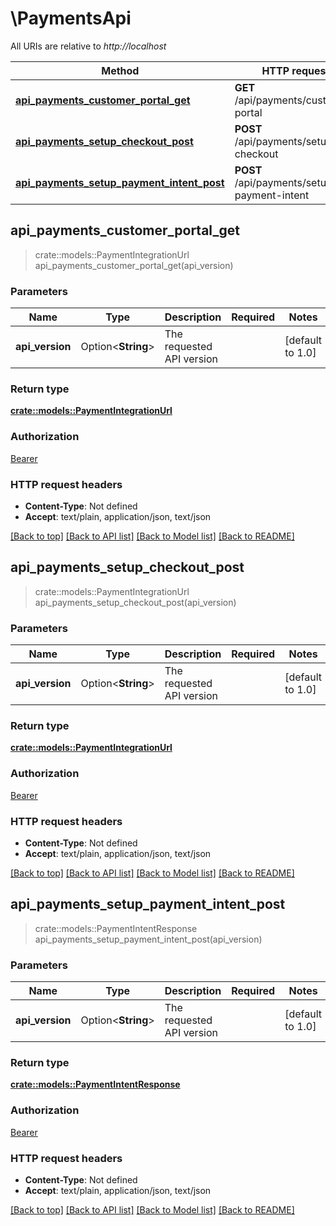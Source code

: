 # \PaymentsApi

All URIs are relative to *http://localhost*

Method | HTTP request | Description
------------- | ------------- | -------------
[**api_payments_customer_portal_get**](PaymentsApi.md#api_payments_customer_portal_get) | **GET** /api/payments/customer-portal | 
[**api_payments_setup_checkout_post**](PaymentsApi.md#api_payments_setup_checkout_post) | **POST** /api/payments/setup-checkout | 
[**api_payments_setup_payment_intent_post**](PaymentsApi.md#api_payments_setup_payment_intent_post) | **POST** /api/payments/setup-payment-intent | 



## api_payments_customer_portal_get

> crate::models::PaymentIntegrationUrl api_payments_customer_portal_get(api_version)


### Parameters


Name | Type | Description  | Required | Notes
------------- | ------------- | ------------- | ------------- | -------------
**api_version** | Option<**String**> | The requested API version |  |[default to 1.0]

### Return type

[**crate::models::PaymentIntegrationUrl**](PaymentIntegrationUrl.md)

### Authorization

[Bearer](../README.md#Bearer)

### HTTP request headers

- **Content-Type**: Not defined
- **Accept**: text/plain, application/json, text/json

[[Back to top]](#) [[Back to API list]](../README.md#documentation-for-api-endpoints) [[Back to Model list]](../README.md#documentation-for-models) [[Back to README]](../README.md)


## api_payments_setup_checkout_post

> crate::models::PaymentIntegrationUrl api_payments_setup_checkout_post(api_version)


### Parameters


Name | Type | Description  | Required | Notes
------------- | ------------- | ------------- | ------------- | -------------
**api_version** | Option<**String**> | The requested API version |  |[default to 1.0]

### Return type

[**crate::models::PaymentIntegrationUrl**](PaymentIntegrationUrl.md)

### Authorization

[Bearer](../README.md#Bearer)

### HTTP request headers

- **Content-Type**: Not defined
- **Accept**: text/plain, application/json, text/json

[[Back to top]](#) [[Back to API list]](../README.md#documentation-for-api-endpoints) [[Back to Model list]](../README.md#documentation-for-models) [[Back to README]](../README.md)


## api_payments_setup_payment_intent_post

> crate::models::PaymentIntentResponse api_payments_setup_payment_intent_post(api_version)


### Parameters


Name | Type | Description  | Required | Notes
------------- | ------------- | ------------- | ------------- | -------------
**api_version** | Option<**String**> | The requested API version |  |[default to 1.0]

### Return type

[**crate::models::PaymentIntentResponse**](PaymentIntentResponse.md)

### Authorization

[Bearer](../README.md#Bearer)

### HTTP request headers

- **Content-Type**: Not defined
- **Accept**: text/plain, application/json, text/json

[[Back to top]](#) [[Back to API list]](../README.md#documentation-for-api-endpoints) [[Back to Model list]](../README.md#documentation-for-models) [[Back to README]](../README.md)

